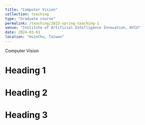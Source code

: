 ```yaml
---
title: "Computer Vision"
collection: teaching
type: "Graduate course"
permalink: /teaching/2023-spring-teaching-1
venue: "Institute of Artificial Intelligence Innovation, NYCU"
date: 2024-03-01
location: "HsinChu, Taiwan"
---
```


Computer Vision

Heading 1
======

Heading 2
======

Heading 3
======
